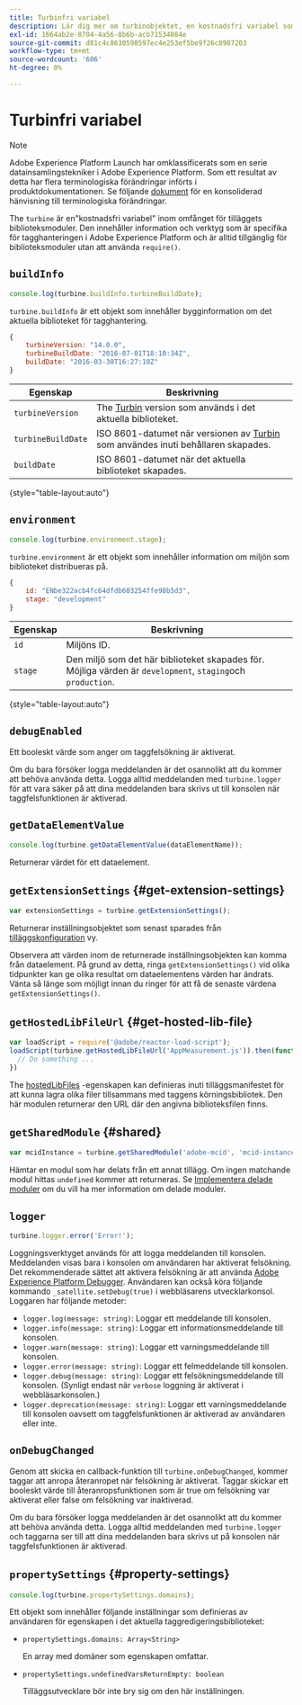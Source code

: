 ```yaml
---
title: Turbinfri variabel
description: Lär dig mer om turbinobjektet, en kostnadsfri variabel som ger information och verktyg som är specifika för tagghanteringen i Adobe Experience Platform.
exl-id: 1664ab2e-8704-4a56-8b6b-acb71534084e
source-git-commit: d81c4c8630598597ec4e253ef5be9f26c8987203
workflow-type: tm+mt
source-wordcount: '606'
ht-degree: 0%

---
```


# Turbinfri variabel

>[!NOTE]
>
>Adobe Experience Platform Launch har omklassificerats som en serie datainsamlingstekniker i Adobe Experience Platform. Som ett resultat av detta har flera terminologiska förändringar införts i produktdokumentationen. Se följande [dokument](../term-updates.md) för en konsoliderad hänvisning till terminologiska förändringar.

The `turbine` är en&quot;kostnadsfri variabel&quot; inom omfånget för tilläggets biblioteksmoduler. Den innehåller information och verktyg som är specifika för tagghanteringen i Adobe Experience Platform och är alltid tillgänglig för biblioteksmoduler utan att använda `require()`.

## `buildInfo`

```js
console.log(turbine.buildInfo.turbineBuildDate);
```

`turbine.buildInfo` är ett objekt som innehåller bygginformation om det aktuella biblioteket för tagghantering.

```js
{
    turbineVersion: "14.0.0",
    turbineBuildDate: "2016-07-01T18:10:34Z",
    buildDate: "2016-03-30T16:27:10Z"
}
```

| Egenskap | Beskrivning |
| --- | --- |
| `turbineVersion` | The [Turbin](https://www.npmjs.com/package/@adobe/reactor-turbine) version som används i det aktuella biblioteket. |
| `turbineBuildDate` | ISO 8601-datumet när versionen av [Turbin](https://www.npmjs.com/package/@adobe/reactor-turbine) som användes inuti behållaren skapades. |
| `buildDate` | ISO 8601-datumet när det aktuella biblioteket skapades. |

{style="table-layout:auto"}

## `environment`

```js
console.log(turbine.environment.stage);
```

`turbine.environment` är ett objekt som innehåller information om miljön som biblioteket distribueras på.

```js
{
    id: "ENbe322acb4fc64dfdb603254ffe98b5d3",
    stage: "development"
}
```

| Egenskap | Beskrivning |
| --- | --- |
| `id` | Miljöns ID. |
| `stage` | Den miljö som det här biblioteket skapades för. Möjliga värden är `development`, `staging`och `production`. |

{style="table-layout:auto"}

## `debugEnabled`

Ett booleskt värde som anger om taggfelsökning är aktiverat.

Om du bara försöker logga meddelanden är det osannolikt att du kommer att behöva använda detta. Logga alltid meddelanden med `turbine.logger` för att vara säker på att dina meddelanden bara skrivs ut till konsolen när taggfelsfunktionen är aktiverad.

## `getDataElementValue`

```js
console.log(turbine.getDataElementValue(dataElementName));
```

Returnerar värdet för ett dataelement.

## `getExtensionSettings` {#get-extension-settings}

```js
var extensionSettings = turbine.getExtensionSettings();
```

Returnerar inställningsobjektet som senast sparades från [tilläggskonfiguration](./configuration.md) vy.

Observera att värden inom de returnerade inställningsobjekten kan komma från dataelement. På grund av detta, ringa `getExtensionSettings()` vid olika tidpunkter kan ge olika resultat om dataelementens värden har ändrats. Vänta så länge som möjligt innan du ringer för att få de senaste värdena `getExtensionSettings()`.

## `getHostedLibFileUrl` {#get-hosted-lib-file}

```js
var loadScript = require('@adobe/reactor-load-script');
loadScript(turbine.getHostedLibFileUrl('AppMeasurement.js')).then(function() {
  // Do something ...
})
```

The [hostedLibFiles](./manifest.md) -egenskapen kan definieras inuti tilläggsmanifestet för att kunna lagra olika filer tillsammans med taggens körningsbibliotek. Den här modulen returnerar den URL där den angivna biblioteksfilen finns.

## `getSharedModule` {#shared}

```js
var mcidInstance = turbine.getSharedModule('adobe-mcid', 'mcid-instance');
```

Hämtar en modul som har delats från ett annat tillägg. Om ingen matchande modul hittas `undefined` kommer att returneras. Se [Implementera delade moduler](./web/shared.md) om du vill ha mer information om delade moduler.

## `logger`

```js
turbine.logger.error('Error!');
```

Loggningsverktyget används för att logga meddelanden till konsolen. Meddelanden visas bara i konsolen om användaren har aktiverat felsökning. Det rekommenderade sättet att aktivera felsökning är att använda [Adobe Experience Platform Debugger](https://chrome.google.com/webstore/detail/adobe-experience-platform/bfnnokhpnncpkdmbokanobigaccjkpob). Användaren kan också köra följande kommando `_satellite.setDebug(true)` i webbläsarens utvecklarkonsol. Loggaren har följande metoder:

* `logger.log(message: string)`: Loggar ett meddelande till konsolen.
* `logger.info(message: string)`: Loggar ett informationsmeddelande till konsolen.
* `logger.warn(message: string)`: Loggar ett varningsmeddelande till konsolen.
* `logger.error(message: string)`: Loggar ett felmeddelande till konsolen.
* `logger.debug(message: string)`: Loggar ett felsökningsmeddelande till konsolen. (Synligt endast när `verbose` loggning är aktiverat i webbläsarkonsolen.)
* `logger.deprecation(message: string)`: Loggar ett varningsmeddelande till konsolen oavsett om taggfelsfunktionen är aktiverad av användaren eller inte.

## `onDebugChanged`

Genom att skicka en callback-funktion till `turbine.onDebugChanged`, kommer taggar att anropa återanropet när felsökning är aktiverat. Taggar skickar ett booleskt värde till återanropsfunktionen som är true om felsökning var aktiverat eller false om felsökning var inaktiverad.

Om du bara försöker logga meddelanden är det osannolikt att du kommer att behöva använda detta. Logga alltid meddelanden med `turbine.logger` och taggarna ser till att dina meddelanden bara skrivs ut på konsolen när taggfelsfunktionen är aktiverad.

## `propertySettings` {#property-settings}

```js
console.log(turbine.propertySettings.domains);
```

Ett objekt som innehåller följande inställningar som definieras av användaren för egenskapen i det aktuella taggredigeringsbiblioteket:

* `propertySettings.domains: Array<String>`

  En array med domäner som egenskapen omfattar.

* `propertySettings.undefinedVarsReturnEmpty: boolean`

  Tilläggsutvecklare bör inte bry sig om den här inställningen.
